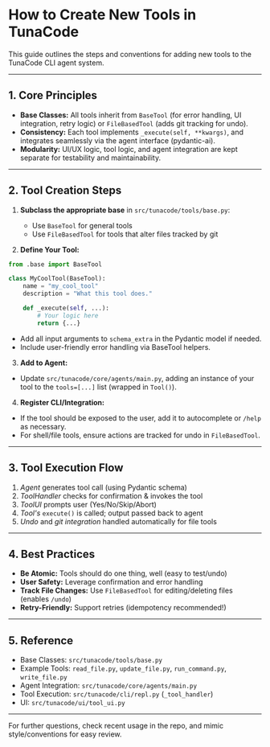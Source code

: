 # How to Create New Tools in TunaCode

This guide outlines the steps and conventions for adding new tools to the TunaCode CLI agent system.

---

## 1. Core Principles
- **Base Classes:** All tools inherit from `BaseTool` (for error handling, UI integration, retry logic) or `FileBasedTool` (adds git tracking for undo).
- **Consistency:** Each tool implements `_execute(self, **kwargs)`, and integrates seamlessly via the agent interface (pydantic-ai).
- **Modularity:** UI/UX logic, tool logic, and agent integration are kept separate for testability and maintainability.

---

## 2. Tool Creation Steps
1. **Subclass the appropriate base** in `src/tunacode/tools/base.py`:
   - Use `BaseTool` for general tools
   - Use `FileBasedTool` for tools that alter files tracked by git

2. **Define Your Tool:**
```python
from .base import BaseTool

class MyCoolTool(BaseTool):
    name = "my_cool_tool"
    description = "What this tool does."

    def _execute(self, ...):
        # Your logic here
        return {...}
```
- Add all input arguments to `schema_extra` in the Pydantic model if needed.
- Include user-friendly error handling via BaseTool helpers.

3. **Add to Agent:**
- Update `src/tunacode/core/agents/main.py`, adding an instance of your tool to the `tools=[...]` list (wrapped in `Tool()`).

4. **Register CLI/Integration:**
- If the tool should be exposed to the user, add it to autocomplete or `/help` as necessary.
- For shell/file tools, ensure actions are tracked for undo in `FileBasedTool`.

---

## 3. Tool Execution Flow
1. *Agent* generates tool call (using Pydantic schema)
2. *ToolHandler* checks for confirmation & invokes the tool
3. *ToolUI* prompts user (Yes/No/Skip/Abort)
4. *Tool's* `execute()` is called; output passed back to agent
5. *Undo* and *git integration* handled automatically for file tools

---

## 4. Best Practices
- **Be Atomic:** Tools should do one thing, well (easy to test/undo)
- **User Safety:** Leverage confirmation and error handling
- **Track File Changes:** Use `FileBasedTool` for editing/deleting files (enables `/undo`)
- **Retry-Friendly:** Support retries (idempotency recommended!)

---

## 5. Reference
- Base Classes: `src/tunacode/tools/base.py`
- Example Tools: `read_file.py`, `update_file.py`, `run_command.py`, `write_file.py`
- Agent Integration: `src/tunacode/core/agents/main.py`
- Tool Execution: `src/tunacode/cli/repl.py` (`_tool_handler`)
- UI: `src/tunacode/ui/tool_ui.py`

---

For further questions, check recent usage in the repo, and mimic style/conventions for easy review.